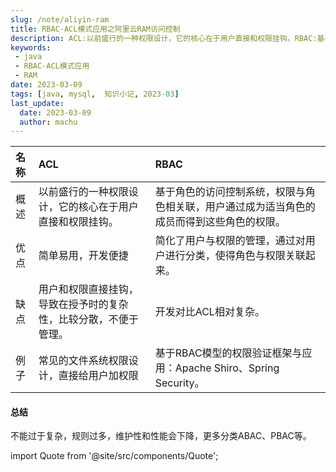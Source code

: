 ```yaml
---
slug: /note/aliyin-ram
title: RBAC-ACL模式应用之阿里云RAM访问控制
description: ACL:以前盛行的一种权限设计，它的核心在于用户直接和权限挂钩。RBAC:基于角色的访问控制系统，权限与角色相关联，用户通过成为适当角色的成员而得到这些角色的权限。
keywords:
 - java
 - RBAC-ACL模式应用
 - RAM
date: 2023-03-09
tags: [java, mysql,  知识小记, 2023-03]
last_update:
  date: 2023-03-09
  author: machu
---
```


|  名称   |  ACL   | RBAC   | 
| :--  | :-- | :-- |
| 概述  |  以前盛行的一种权限设计，它的核心在于用户直接和权限挂钩。   |基于角色的访问控制系统，权限与角色相关联，用户通过成为适当角色的成员而得到这些角色的权限。   |
|  优点   |  简单易用，开发便捷   |  简化了用户与权限的管理，通过对用户进行分类，使得角色与权限关联起来。  |
|   缺点  |  用户和权限直接挂钩，导致在授予时的复杂性，比较分散，不便于管理。   |  开发对比ACL相对复杂。  |
|   例子  |  常见的文件系统权限设计，直接给用户加权限   |  基于RBAC模型的权限验证框架与应用：Apache Shiro、Spring Security。  |


#### 总结

不能过于复杂，规则过多，维护性和性能会下降，更多分类ABAC、PBAC等。



import Quote from '@site/src/components/Quote';

> <Quote></Quote>
